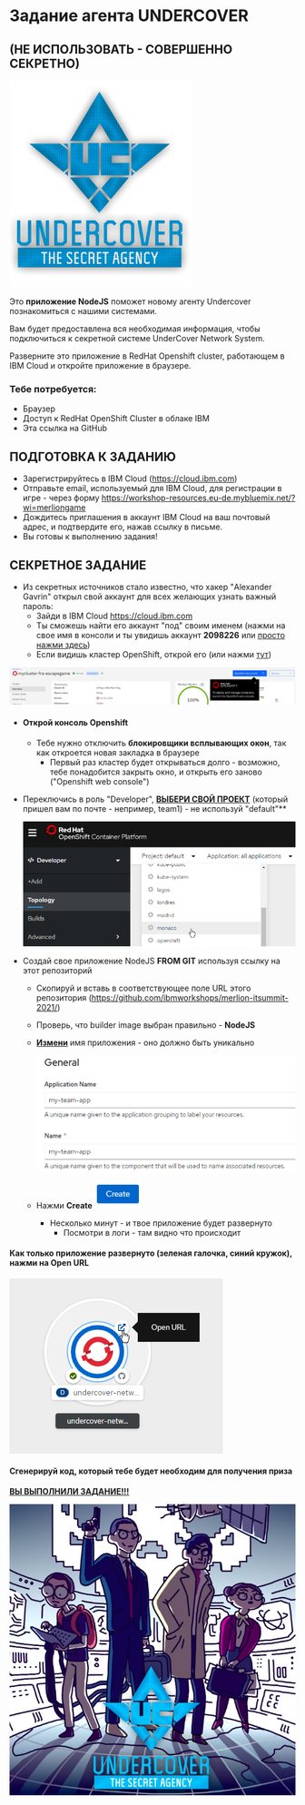 # Задание  агента UNDERCOVER

## (НЕ ИСПОЛЬЗОВАТЬ - СОВЕРШЕННО СЕКРЕТНО)

![](assets/undercover.png)

Это **приложение NodeJS** поможет новому агенту Undercover познакомиться с нашими системами.

Вам будет предоставлена вся необходимая информация, чтобы подключиться к секретной системе UnderCover Network System.

Разверните это приложение в RedHat Openshift cluster, работающем в IBM Cloud и откройте приложение в браузере.

### Тебе потребуется:

- Браузер
- Доступ к RedHat OpenShift Cluster в облаке IBM
- Эта ссылка на GitHub

## ПОДГОТОВКА К ЗАДАНИЮ

- Зарегистрируйтесь в IBM Cloud (https://cloud.ibm.com)
- Отправьте email, используемый для IBM Cloud, для регистрации в игре - через форму https://workshop-resources.eu-de.mybluemix.net/?wi=merliongame
- Дождитесь приглашения в аккаунт IBM Cloud на ваш почтовый адрес, и подтвердите его, нажав ссылку в письме.
- Вы готовы к выполнению задания!

## СЕКРЕТНОЕ ЗАДАНИЕ

- Из секретных источников стало известно, что хакер "Alexander Gavrin" открыл свой аккаунт для всех желающих узнать важный пароль:
	- Зайди в IBM Cloud https://cloud.ibm.com
	- Ты сможешь найти его аккаунт "под" своим именем (нажми на свое имя в консоли и ты увидишь аккаунт **2098226** или [просто нажми здесь](https://cloud.ibm.com/?bss_account=f665a69257a9fbe8b8bf0f77bc69d0d5))
	- Если видишь кластер OpenShift, открой его (или нажми [тут](https://cloud.ibm.com/kubernetes/clusters/c4mfibrf0nmk2hl882dg/overview?region=eu-de&resourceGroup=344f0e06a38c42a4990e2daf9fa41df5&bss_account=f665a69257a9fbe8b8bf0f77bc69d0d5))

![image-20200917151418908](assets/image-20200917151418908.png)

- #### Открой консоль Openshift

  - Тебе нужно отключить  **блокировщики всплывающих окон**, так как откроется новая закладка в браузере
	- Первый раз кластер будет открываться долго - возможно, тебе понадобится закрыть окно, и открыть его заново ("Openshift web console")

- Переключись в роль "Developer", **<u>ВЫБЕРИ СВОЙ ПРОЕКТ</u>** (который пришел вам по почте - непример, team1) - не используй "default"**

  ![image-20200917151811301](assets/image-20200917151811301.png)

- Создай свое приложение NodeJS **FROM GIT** используя ссылку на этот репозиторий

  - Скопируй и вставь в соответствующее поле URL этого репозитория (https://github.com/ibmworkshops/merlion-itsummit-2021/)

  - Проверь, что builder image выбран правильно - **NodeJS**

  - **<u>Измени</u>** имя приложения - оно должно быть уникально

      ![image-20200917153510852](assets/image-20200917153510852.png)

  - Нажми **Create** ![image-20200917153441240](assets/image-20200917153441240.png)

    - Несколько минут - и твое приложение будет развернуто
		- Посмотри в логи - там видно что происходит

#### Как только приложение развернуто (зеленая галочка, синий кружок), нажми на Open URL

![image-20200917153603053](assets/image-20200917153603053.png)

#### Сгенерируй код, который тебе будет необходим для получения приза

**<u>ВЫ ВЫПОЛНИЛИ ЗАДАНИЕ!!!</u>**

![](assets/undercover.jpg)
